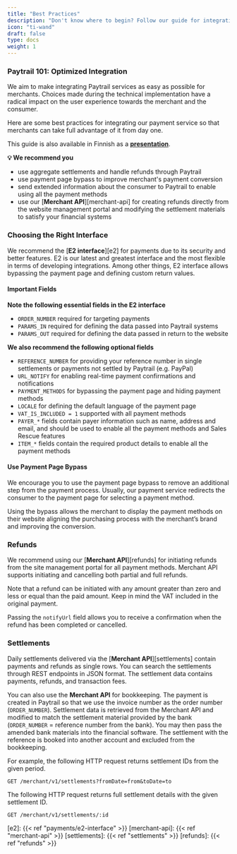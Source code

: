 ```yaml
---
title: "Best Practices"
description: "Don't know where to begin? Follow our guide for integrating Paytrail to your system seamlessly."
icon: "ti-wand"
draft: false
type: docs
weight: 1
---
```


### Paytrail 101: Optimized Integration

We aim to make integrating Paytrail services as easy as possible for merchants. Choices made during the technical implementation have a radical impact on the user experience towards the merchant and the consumer.

Here are some best practices for integrating our payment service so that merchants can take full advantage of it from day one.

This guide is also available in Finnish as a [**presentation**](https://app.seidat.com/presentation/shared/5DoJ4FM7F27b7fXGz/0/0).

**💡 We recommend you**

* use aggregate settlements and handle refunds through Paytrail
* use payment page bypass to improve merchant's payment conversion
* send extended information about the consumer to Paytrail to enable using all the payment methods
* use our [**Merchant API**][merchant-api] for creating refunds directly from the website management portal and modifying the settlement materials to satisfy your financial systems

### Choosing the Right Interface

We recommend the [**E2 interface**][e2]  for payments due to its security and better features. E2 is our latest and greatest interface and the most flexible in terms of developing integrations. Among other things, E2 interface allows bypassing the payment page and defining custom return values.

#### Important Fields

**Note the following essential fields in the E2 interface**

* `ORDER_NUMBER` required for targeting payments
* `PARAMS_IN` required for defining the data passed into Paytrail systems
* `PARAMS_OUT` required for defining the data passed in return to the website

**We also recommend the following optional fields**

* `REFERENCE_NUMBER` for providing your reference number in single settlements or payments not settled by Paytrail (e.g. PayPal)
* `URL_NOTIFY` for enabling real-time payment confirmations and notifications
* `PAYMENT_METHODS` for bypassing the payment page and hiding payment methods
* `LOCALE` for defining the default language of the payment page
* `VAT_IS_INCLUDED = 1` supported with all payment methods
* `PAYER_*` fields contain payer information such as name, address and email, and should be used to enable all the payment methods and Sales Rescue features
* `ITEM_*` fields contain the required product details to enable all the payment methods

#### Use Payment Page Bypass

We encourage you to use the payment page bypass to remove an additional step from the payment process. Usually, our payment service redirects the consumer to the payment page for selecting a payment method. 

Using the bypass allows the merchant to display the payment methods on their website aligning the purchasing process with the merchant’s brand and improving the conversion.

### Refunds

We recommend using our [**Merchant API**][refunds] for initiating refunds from the site management portal for all payment methods. Merchant API supports initiating and cancelling both partial and full refunds.

Note that a refund can be initiated with any amount greater than zero and less or equal than the paid amount. Keep in mind the VAT included in the original payment.

Passing the `notifyUrl` field allows you to receive a confirmation when the refund has been completed or cancelled.

### Settlements

Daily settlements delivered via the [**Merchant API**][settlements] contain payments and refunds as single rows. You can search the settlements through REST endpoints in JSON format. The settlement data contains payments, refunds, and transaction fees.

You can also use the **Merchant API** for bookkeeping. The payment is created in Paytrail so that we use the invoice number as the order number (`ORDER_NUMBER`). Settlement data is retrieved from the Merchant API and modified to match the settlement material provided by the bank (`ORDER_NUMBER` = reference number from the bank). You may then pass the amended bank materials into the financial software. The settlement with the reference is booked into another account and excluded from the bookkeeping.

For example, the following HTTP request returns settlement IDs from the given period.

```http
GET /merchant/v1/settlements?fromDate=from&toDate=to
```

The following HTTP request returns full settlement details with the given settlement ID.

```http
GET /merchant/v1/settlements/:id
```

[e2]: {{< ref "payments/e2-interface" >}}
[merchant-api]: {{< ref "merchant-api" >}}
[settlements]: {{< ref "settlements" >}}
[refunds]: {{< ref "refunds" >}}
